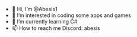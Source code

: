 - 👋 Hi, I’m @Abesis1
- 👀 I’m interested in coding some apps and games
- 🌱 I’m currently learning C#
- 📫 How to reach me Discord: abesis

<!---
Abesis1/Abesis1 is a ✨ special ✨ repository because its `README.md` (this file) appears on your GitHub profile.
You can click the Preview link to take a look at your changes.
--->
